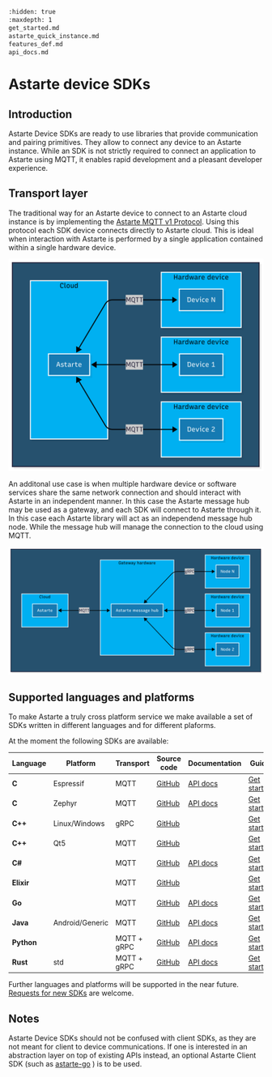 <!--
Copyright 2024 SECO Mind Srl

SPDX-License-Identifier: Apache-2.0
-->

```{toctree}
:hidden: true
:maxdepth: 1
get_started.md
astarte_quick_instance.md
features_def.md
api_docs.md
```

# Astarte device SDKs

## Introduction

Astarte Device SDKs are ready to use libraries that provide communication and pairing primitives.
They allow to connect any device to an Astarte instance.
While an SDK is not strictly required to connect an application to Astarte using MQTT, it enables
rapid development and a pleasant developer experience.

## Transport layer

The traditional way for an Astarte device to connect to an Astarte cloud instance is by implementing
the [Astarte MQTT v1 Protocol](https://docs.astarte-platform.org/astarte/latest/080-mqtt-v1-protocol.html).
Using this protocol each SDK device connects directly to Astarte cloud. This is ideal when interaction
with Astarte is performed by a single application contained within a single hardware device.

![Astarte device direct MQTT architecture](_static/transport_mqtt_direct.png)

An additonal use case is when multiple hardware device or software services share the same network
connection and should interact with Astarte in an independent manner.
In this case the Astarte message hub may be used as a gateway, and each SDK will connect to Astarte
through it.
In this case each Astarte library will act as an independend message hub node. While the message
hub will manage the connection to the cloud using MQTT.

![Astarte message hub gRPC architecture](_static/transport_grpc_msghub.png)

## Supported languages and platforms

To make Astarte a truly cross platform service we make available a set of SDKs written in different
languages and for different plaforms.

At the moment the following SDKs are available:

| Language | Platform | Transport | Source code | Documentation | Guide |
| -------- | -------- | --------- | ----------- | ------------- | ----- |
| **C** | Espressif | MQTT | [GitHub](https://github.com/astarte-platform/astarte-device-sdk-esp32) | [API docs](https://docs.astarte-platform.org/device-sdks/esp32/latest/api/) | [Get started](get_started/c_esp32.md) |
| **C** | Zephyr | MQTT | [GitHub](https://github.com/astarte-platform/astarte-device-sdk-zephyr) | [API docs](https://docs.astarte-platform.org/device-sdks/zephyr/latest/api/) | [Get started](get_started/zephyr.md) |
| **C++** | Linux/Windows | gRPC | [GitHub](https://github.com/astarte-platform/astarte-device-sdk-cpp) | | [Get started](get_started/cpp.md) |
| **C++** | Qt5 | MQTT | [GitHub](https://github.com/astarte-platform/astarte-device-sdk-qt5) | | [Get started](get_started/cpp_qt5.md) |
| **C#** |  | MQTT | [GitHub](https://github.com/astarte-platform/astarte-device-sdk-csharp) | [API docs](https://docs.astarte-platform.org/device-sdks/csharp/snapshot/api/) | [Get started](get_started/csharp.md) |
| **Elixir** |  | MQTT | [GitHub](https://github.com/astarte-platform/astarte-device-sdk-elixir) | | [Get started](get_started/elixir.md) |
| **Go** |  | MQTT | [GitHub](https://github.com/astarte-platform/astarte-device-sdk-go) | [API docs](https://pkg.go.dev/github.com/astarte-platform/astarte-device-sdk-go) | [Get started](get_started/go.md) |
| **Java** | Android/Generic  | MQTT | [GitHub](https://github.com/astarte-platform/astarte-device-sdk-java) | [API docs](https://docs.astarte-platform.org/device-sdks/java/latest/api/) | [Get started](get_started/java_android.md) |
| **Python** |  | MQTT + gRPC | [GitHub](https://github.com/astarte-platform/astarte-device-sdk-python) | [API docs](https://docs.astarte-platform.org/device-sdks/python/latest/api/) | [Get started](get_started/python.md) |
| **Rust** | std | MQTT + gRPC | [GitHub](https://github.com/astarte-platform/astarte-device-sdk-rust) | [API docs](https://docs.rs/astarte-device-sdk/latest/astarte_device_sdk/) | [Get started](get_started/rust.md) |

Further languages and platforms will be supported in the near future.
[Requests for new SDKs](https://github.com/astarte-platform/astarte/issues) are welcome.

## Notes

Astarte Device SDKs should not be confused with client SDKs, as they are not meant for client to
device communications. If one is interested in an abstraction layer on top of existing APIs instead,
an optional Astarte Client SDK (such as
[astarte-go](https://github.com/astarte-platform/astarte-go) ) is to be used.
